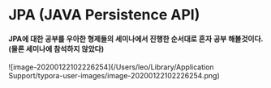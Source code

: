 # JPA (JAVA Persistence API)

#### JPA에 대한 공부를 우아한 형제들의 세미나에서 진행한 순서대로 혼자 공부 해볼것이다.(물론 세미나에 참석하지 않았다)

![image-20200122102226254](/Users/leo/Library/Application Support/typora-user-images/image-20200122102226254.png)